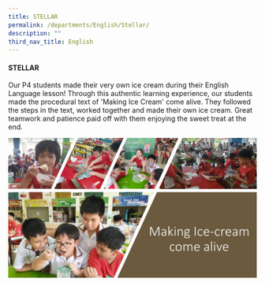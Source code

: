 ```yaml
---
title: STELLAR
permalink: /departments/English/Stellar/
description: ""
third_nav_title: English
---
```

#### STELLAR

Our P4 students made their very own ice cream during their English Language lesson! Through this authentic learning experience, our students made the procedural text of 'Making Ice Cream' come alive. They followed the steps in the text, worked together and made their own ice cream. Great teamwork and patience paid off with them enjoying the sweet treat at the end.

![](/images/stellar%20making%20ice%20cream%20come%20alive.jpeg)